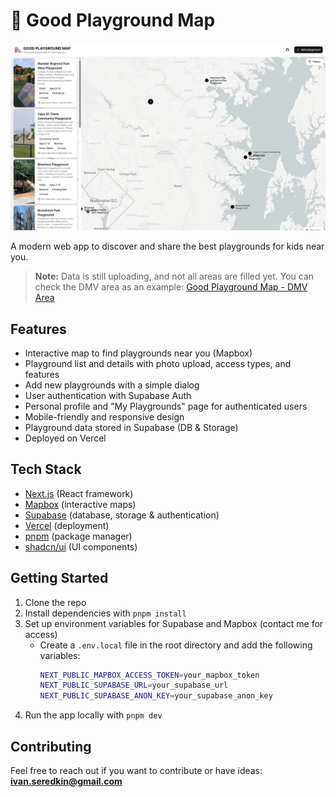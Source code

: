 # 🛝 Good Playground Map

![Good Playground Map](public/thumbnail.jpg)

A modern web app to discover and share the best playgrounds for kids near you.

> **Note:** Data is still uploading, and not all areas are filled yet. You can check the DMV area as an example: [Good Playground Map - DMV Area](https://www.goodplaygroundmap.com/?south=38.8539&north=39.3606&west=-77.1673&east=-76.199)

## Features

- Interactive map to find playgrounds near you (Mapbox)
- Playground list and details with photo upload, access types, and features
- Add new playgrounds with a simple dialog
- User authentication with Supabase Auth
- Personal profile and "My Playgrounds" page for authenticated users
- Mobile-friendly and responsive design
- Playground data stored in Supabase (DB & Storage)
- Deployed on Vercel

## Tech Stack

- [Next.js](https://nextjs.org/) (React framework)
- [Mapbox](https://www.mapbox.com/) (interactive maps)
- [Supabase](https://supabase.com/) (database, storage & authentication)
- [Vercel](https://vercel.com/) (deployment)
- [pnpm](https://pnpm.io/) (package manager)
- [shadcn/ui](https://ui.shadcn.com/) (UI components)

## Getting Started

1. Clone the repo
2. Install dependencies with `pnpm install`
3. Set up environment variables for Supabase and Mapbox (contact me for access)
    - Create a `.env.local` file in the root directory and add the following variables:
      ```bash
      NEXT_PUBLIC_MAPBOX_ACCESS_TOKEN=your_mapbox_token
      NEXT_PUBLIC_SUPABASE_URL=your_supabase_url
      NEXT_PUBLIC_SUPABASE_ANON_KEY=your_supabase_anon_key
      ```
4. Run the app locally with `pnpm dev`

## Contributing

Feel free to reach out if you want to contribute or have ideas:  
**ivan.seredkin@gmail.com**
